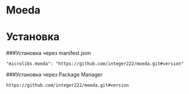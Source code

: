 # Moeda

# Установка

###Установка через manifest.json
```
"microlibs.moeda": "https://github.com/integer222/moeda.git#version"
```

###Установка через Package Manager
```
https://github.com/integer222/moeda.git#version
```
